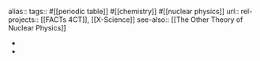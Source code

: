 alias::
tags:: #[[periodic table]] #[[chemistry]] #[[nuclear physics]]
url:: 
rel-projects:: [[FACTs 4CT]], [[X-Science]] 
see-also:: [[The Other Theory of Nuclear Physics]]

-
-